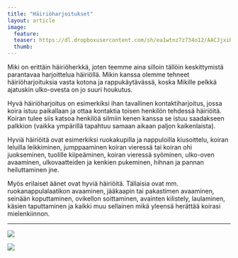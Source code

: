```yaml
---
title: "Häiriöharjoitukset"
layout: article
image:
  feature:
  teaser: https://dl.dropboxusercontent.com/sh/ea1wtnz7z734o12/AACJjxiK5go8V_mZi3K-oVTga/aktivointi/hairioharjoitukset/DSC41355-245px.jpg
  thumb:
---
```


Miki on erittäin häiriöherkkä, joten teemme aina silloin tällöin keskittymistä parantavaa harjoittelua häiriöllä. Mikin kanssa olemme tehneet häiriöharjoituksia vasta kotona ja rappukäytävässä, koska Mikille pelkkä ajatuskin ulko-ovesta on jo suuri houkutus.

Hyvä häiriöharjoitus on esimerkiksi ihan tavallinen kontaktiharjoitus, jossa koira istuu paikallaan ja ottaa kontaktia toisen henkilön tehdessä häiriöitä. Koiran tulee siis katsoa henkilöä silmiin kenen kanssa se istuu saadakseen palkkion (vaikka ympärillä tapahtuu samaan aikaan paljon kaikenlaista).

Hyviä häiriöitä ovat esimerkiksi ruokakupilla ja nappuloilla kiusoittelu, koiran leluilla leikkiminen, jumppaaminen koiran vieressä tai koiran ohi juokseminen, tuolille kiipeäminen, koiran vieressä syöminen, ulko-oven avaaminen, ulkovaatteiden ja kenkien pukeminen, hihnan ja pannan heiluttaminen jne.

Myös erilaiset äänet ovat hyviä häiriöitä. Tällaisia ovat mm. ruokanappulalaatikon avaaminen, jääkaapin tai pakastimen avaaminen, seinään koputtaminen, ovikellon soittaminen, avainten kilistely, laulaminen, käsien taputtaminen ja kaikki muu sellainen mikä yleensä herättää koirasi mielenkiinnon.

---

[![](https://dl.dropboxusercontent.com/sh/ea1wtnz7z734o12/AAB9Km4cidbRsNk95wS0qKS6a/aktivointi/hairioharjoitukset/DSC41354-800px.jpg)](https://dl.dropboxusercontent.com/sh/ea1wtnz7z734o12/AACZiIaBZ6bxkXSf-2U0Ij1Fa/aktivointi/hairioharjoitukset/DSC41354.jpg)

[![](https://dl.dropboxusercontent.com/sh/ea1wtnz7z734o12/AAAIwOPC5muXjYTn0I9c1e9Ya/aktivointi/hairioharjoitukset/DSC41355-800px.jpg)](https://dl.dropboxusercontent.com/sh/ea1wtnz7z734o12/AAA6pk4JhYZkCQGw5sbgkDUua/aktivointi/hairioharjoitukset/DSC41355.jpg)
